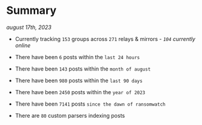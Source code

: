
# Summary
_august 17th, 2023_

- Currently tracking `153` groups across `271` relays & mirrors - _`104` currently online_

- There have been `6` posts within the `last 24 hours`

- There have been `143` posts within the `month of august`

- There have been `980` posts within the `last 90 days`

- There have been `2450` posts within the `year of 2023`

- There have been `7141` posts `since the dawn of ransomwatch`

- There are `80` custom parsers indexing posts
